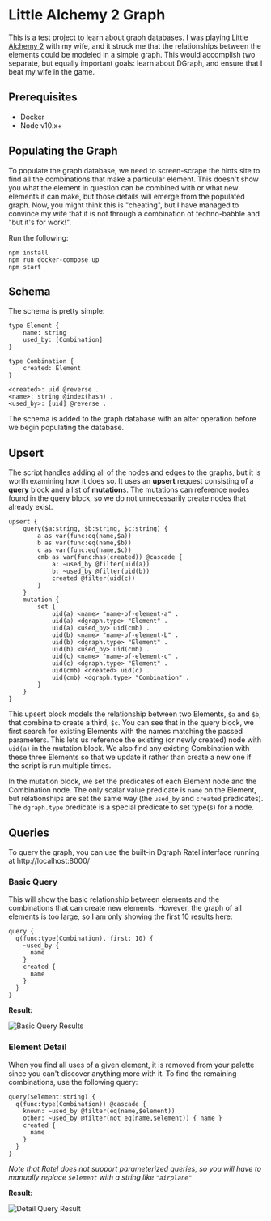 # Little Alchemy 2 Graph

This is a test project to learn about graph databases. I was playing [Little Alchemy 2](https://www.littlealchemy2.com/) with my wife, and it struck me that the relationships between the elements could be modeled in a simple graph. This would accomplish two separate, but equally important goals: learn about DGraph, and ensure that I beat my wife in the game.

## Prerequisites

- Docker
- Node v10.x+

## Populating the Graph

To populate the graph database, we need to screen-scrape the hints site to find all the combinations that make a particular element. This doesn't show you what the element in question can be combined with or what new elements it can make, but those details will emerge from the populated graph. Now, you might think this is "cheating", but I have managed to convince my wife that it is not through a combination of techno-babble and "but it's for work!".

Run the following:

```
npm install
npm run docker-compose up
npm start
```

## Schema

The schema is pretty simple:

```
type Element {
    name: string
    used_by: [Combination]
}

type Combination {
    created: Element
}

<created>: uid @reverse .
<name>: string @index(hash) .
<used_by>: [uid] @reverse .
```

The schema is added to the graph database with an alter operation before we begin populating the database.

## Upsert

The script handles adding all of the nodes and edges to the graphs, but it is worth examining how it does so. It uses an **upsert** request consisting of a **query** block and a list of **mutation**s. The mutations can reference nodes found in the query block, so we do not unnecessarily create nodes that already exist.

```
upsert {
    query($a:string, $b:string, $c:string) {
        a as var(func:eq(name,$a))
        b as var(func:eq(name,$b))
        c as var(func:eq(name,$c))
        cmb as var(func:has(created)) @cascade {
            a: ~used_by @filter(uid(a))
            b: ~used_by @filter(uid(b))
            created @filter(uid(c))
        }
    }
    mutation {
        set {
            uid(a) <name> "name-of-element-a" .
            uid(a) <dgraph.type> "Element" .
            uid(a) <used_by> uid(cmb) .
            uid(b) <name> "name-of-element-b" .
            uid(b) <dgraph.type> "Element" .
            uid(b) <used_by> uid(cmb) .
            uid(c) <name> "name-of-element-c" .
            uid(c) <dgraph.type> "Element" .
            uid(cmb) <created> uid(c) .
            uid(cmb) <dgraph.type> "Combination" .
        }
    }
}
```

This upsert block models the relationship between two Elements, `$a` and `$b`, that combine to create a third, `$c`. You can see that in the query block, we first search for existing Elements with the names matching the passed parameters. This lets us reference the existing (or newly created) node with `uid(a)` in the mutation block. We also find any existing Combination with these three Elements so that we update it rather than create a new one if the script is run multiple times.

In the mutation block, we set the predicates of each Element node and the Combination node. The only scalar value predicate is `name` on the Element, but relationships are set the same way (the `used_by` and `created` predicates). The `dgraph.type` predicate is a special predicate to set type(s) for a node.

## Queries

To query the graph, you can use the built-in Dgraph Ratel interface running at http://localhost:8000/

### Basic Query

This will show the basic relationship between elements and the combinations that can create new elements. However, the graph of all elements is too large, so I am only showing the first 10 results here:

```
query {
  q(func:type(Combination), first: 10) {
    ~used_by {
      name
    }
    created {
      name
    }
  }
}
```

**Result:**

![Basic Query Results](https://i.imgur.com/IV0ahWw.png)

### Element Detail

When you find all uses of a given element, it is removed from your palette since you can't discover anything more with it. To find the remaining combinations, use the following query:

```
query($element:string) {
  q(func:type(Combination)) @cascade {
    known: ~used_by @filter(eq(name,$element))
    other: ~used_by @filter(not eq(name,$element)) { name }
    created {
      name
    }
  }
}
```

_Note that Ratel does not support parameterized queries, so you will have to manually replace `$element` with a string like `"airplane"`_

**Result:**

![Detail Query Result](https://i.imgur.com/LNfyMBw.png)
